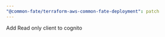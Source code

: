 ```yaml
---
"@common-fate/terraform-aws-common-fate-deployment": patch
---
```


Add Read only client to cognito
